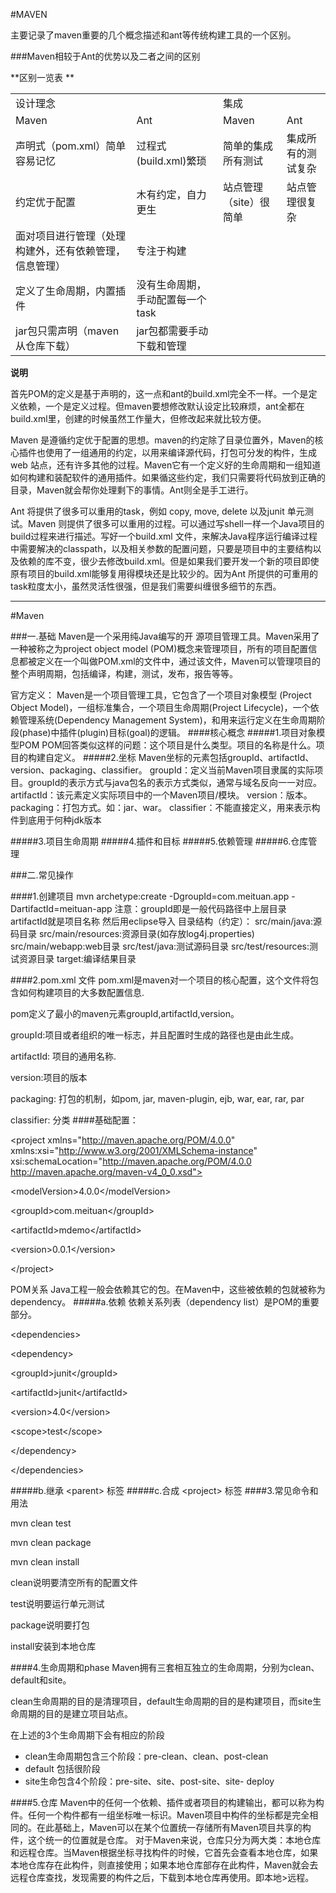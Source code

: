 #MAVEN 

主要记录了maven重要的几个概念描述和ant等传统构建工具的一个区别。

###Maven相较于Ant的优势以及二者之间的区别


**区别一览表 **
  <table>
  <tr ><td colspan="2">设计理念</td><td colspan="2">集成</td></tr>
  <tr><td>Maven</td><td>Ant</td><td>Maven</td><td>Ant</td></tr>
  <tr><td>声明式（pom.xml）简单容易记忆</td><td>过程式(build.xml)繁琐</td><td>简单的集成所有测试</td><td>集成所有的测试复杂</td></tr>
  <tr><td>约定优于配置</td><td>木有约定，自力更生</td><td>站点管理（site）很简单</td><td>站点管理很复杂</td></tr>
  <tr><td>面对项目进行管理（处理构建外，还有依赖管理，信息管理）</td><td>专注于构建</td><td></td><td></td></tr>
   <tr><td>定义了生命周期，内置插件</td><td>没有生命周期，手动配置每一个task</td><td></td><td></td></tr>
   <tr><td>jar包只需声明（maven从仓库下载）</td><td>jar包都需要手动下载和管理</td><td></td><td></td></tr>
</table>

  
  

**说明**

  首先POM的定义是基于声明的，这一点和ant的build.xml完全不一样。一个是定义依赖，一个是定义过程。但maven要想修改默认设定比较麻烦，ant全都在build.xml里，创建的时候虽然工作量大，但修改起来就比较方便。
  
  Maven 是遵循约定优于配置的思想。maven的约定除了目录位置外，Maven的核心插件也使用了一组通用的约定，以用来编译源代码，打包可分发的构件，生成 web 站点，还有许多其他的过程。Maven它有一个定义好的生命周期和一组知道如何构建和装配软件的通用插件。如果循这些约定，我们只需要将代码放到正确的目录，Maven就会帮你处理剩下的事情。Ant则全是手工进行。
  
  Ant 将提供了很多可以重用的task，例如 copy, move, delete 以及junit 单元测试。Maven 则提供了很多可以重用的过程。可以通过写shell一样一个Java项目的build过程来进行描述。写好一个build.xml 文件，来解决Java程序运行编译过程中需要解决的classpath，以及相关参数的配置问题，只要是项目中的主要结构以及依赖的库不变，很少去修改build.xml。但是如果我们要开发一个新的项目即使原有项目的build.xml能够复用得模块还是比较少的。因为Ant 所提供的可重用的task粒度太小，虽然灵活性很强，但是我们需要纠缠很多细节的东西。
    
  


----
#Maven 

###一.基础
Maven是一个采用纯Java编写的开 源项目管理工具。Maven采用了一种被称之为project object model (POM)概念来管理项目，所有的项目配置信息都被定义在一个叫做POM.xml的文件中，通过该文件，Maven可以管理项目的整个声明周期，包括编译，构建，测试，发布，报告等等。


官方定义：
Maven是一个项目管理工具，它包含了一个项目对象模型 (Project Object Model)，一组标准集合，一个项目生命周期(Project Lifecycle)，一个依赖管理系统(Dependency Management System)，和用来运行定义在生命周期阶段(phase)中插件(plugin)目标(goal)的逻辑。
####核心概念
#####1.项目对象模型POM
POM回答类似这样的问题：这个项目是什么类型。项目的名称是什么。项目的构建自定义。
#####2.坐标
Maven坐标的元素包括groupId、artifactId、version、packaging、classifier。
groupId：定义当前Maven项目隶属的实际项目。groupId的表示方式与java包名的表示方式类似，通常与域名反向一一对应。 
artifactId：该元素定义实际项目中的一个Maven项目/模块。
version：版本。
packaging：打包方式。如：jar、war。 
classifier：不能直接定义，用来表示构件到底用于何种jdk版本

#####3.项目生命周期
#####4.插件和目标
#####5.依赖管理
#####6.仓库管理

###二.常见操作

####1.创建项目
 mvn archetype:create -DgroupId=com.meituan.app -DartifactId=meituan-app
 注意：groupId即是一般代码路径中上层目录
 	   artifactId就是项目名称
 然后用eclipse导入
 目录结构（约定）：
 	src/main/java:源码目录 
 	src/main/resources:资源目录(如存放log4j.properties)
 	src/main/webapp:web目录
 	src/test/java:测试源码目录 
 	src/test/resources:测试资源目录
 	target:编译结果目录
 	
####2.pom.xml 文件
pom.xml是maven对一个项目的核心配置，这个文件将包含如何构建项目的大多数配置信息.

pom定义了最小的maven元素groupId,artifactId,version。

groupId:项目或者组织的唯一标志，并且配置时生成的路径也是由此生成。

artifactId: 项目的通用名称.


version:项目的版本


packaging: 打包的机制，如pom, jar, maven-plugin, ejb, war, ear, rar, par


classifier: 分类
####基础配置：

\<project xmlns="http://maven.apache.org/POM/4.0.0" xmlns:xsi="http://www.w3.org/2001/XMLSchema-instance"  xsi:schemaLocation="http://maven.apache.org/POM/4.0.0 http://maven.apache.org/maven-v4_0_0.xsd">

   \<modelVersion>4.0.0\</modelVersion>  
   	 
  \<groupId>com.meituan\</groupId> 
   
\<artifactId>mdemo\</artifactId> 
  
\<version>0.0.1\</version> 

\</project>

POM关系
Java工程一般会依赖其它的包。在Maven中，这些被依赖的包就被称为dependency。
#####a.依赖
  依赖关系列表（dependency list）是POM的重要部分。
  
   \<dependencies> 
   
   \<dependency> 
    
   \<groupId>junit\</groupId> 
   
   \<artifactId>junit\</artifactId> 
    
   \<version>4.0\</version> 
    
   \<scope>test\</scope> 
    
  \</dependency> 
  
  \</dependencies>
  
#####b.继承
  \<parent> 标签
#####c.合成
 \<project> 标签
####3.常见命令和用法

mvn clean test

mvn clean package

mvn clean install

clean说明要清空所有的配置文件

test说明要运行单元测试

package说明要打包

install安装到本地仓库

####4.生命周期和phase
 Maven拥有三套相互独立的生命周期，分别为clean、default和site。
 
 clean生命周期的目的是清理项目，default生命周期的目的是构建项目，而site生命周期的目的是建立项目站点。
 
 
 在上述的3个生命周期下会有相应的阶段
 
* clean生命周期包含三个阶段：pre-clean、clean、post-clean
* default 包括很阶段
* site生命包含4个阶段：pre-site、site、post-site、site-	deploy

####5.仓库
   Maven中的任何一个依赖、插件或者项目的构建输出，都可以称为构件。任何一个构件都有一组坐标唯一标识。Maven项目中构件的坐标都是完全相同的。在此基础上，Maven可以在某个位置统一存储所有Maven项目共享的构件，这个统一的位置就是仓库。 对于Maven来说，仓库只分为两大类：本地仓库和远程仓库。当Maven根据坐标寻找构件的时候，它首先会查看本地仓库，如果本地仓库存在此构件，则直接使用；如果本地仓库部存在此构件，Maven就会去远程仓库查找，发现需要的构件之后，下载到本地仓库再使用。即本地>远程。
 
